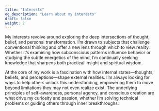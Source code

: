 ```yaml
---
title: "Interests"
og_description: "Learn about my interests"
draft: false
weight: 2
---
```

My interests revolve around exploring the deep intersections of thought, belief, and personal transformation. I’m drawn to subjects that challenge conventional thinking and offer a new lens through which to view reality. Whether it’s examining how subconscious patterns influence behavior or studying the subtle energetics of the mind, I’m continually seeking knowledge that sharpens both practical insight and spiritual wisdom.

At the core of my work is a fascination with how internal states—thoughts, beliefs, and perceptions—shape external realities. I’m always looking for ways to help others unlock this understanding, empowering them to move beyond limitations they may not even realize exist. The underlying principles of self-awareness, personal agency, and conscious creation are what drive my curiosity and passion, whether I’m solving technical problems or guiding others through inner breakthroughs.